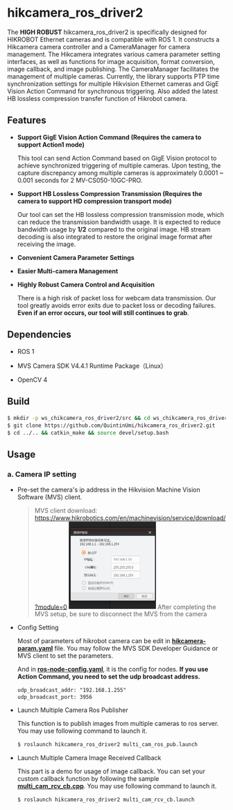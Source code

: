# hikcamera_ros_driver2

The **HIGH ROBUST** hikcamera_ros_driver2 is specifically designed for HIKROBOT Ethernet cameras and is compatible with ROS 1. It constructs a Hikcamera camera controller and a CameraManager for camera management. The Hikcamera integrates various camera parameter setting interfaces, as well as functions for image acquisition, format conversion, image callback, and image publishing. The CameraManager facilitates the management of multiple cameras. Currently, the library supports PTP time synchronization settings for multiple Hikvision Ethernet cameras and GigE Vision Action Command for synchronous triggering. Also added the latest HB lossless compression transfer function of Hikrobot camera.

## Features

- **Support GigE Vision Action Command (Requires the camera to support Action1 mode)**
  
    This tool can send Action Command based on GigE Vision protocol to achieve synchronized triggering of multiple cameras. 
    Upon testing, the capture discrepancy among multiple cameras is approximately 0.0001 ~ 0.001 seconds for 2 MV-CS050-10GC-PRO.
  
- **Support HB Lossless Compression Transmission (Requires the camera to support HD compression transport mode)**

    Our tool can set the HB lossless compression transmission mode, which can reduce the transmission bandwidth usage. It is expected to reduce bandwidth usage by **1/2** compared to the original image. HB stream decoding is also integrated to restore the original image format after receiving the image.

- **Convenient Camera Parameter Settings**
- **Easier Multi-camera Management**
- **Highly Robust Camera Control and Acquisition**

    There is a high risk of packet loss for webcam data transmission. Our tool greatly avoids error exits due to packet loss or decoding failures. **Even if an error occurs, our tool will still continues to grab**.

## Dependencies

- ROS 1

- MVS Camera SDK V4.4.1 Runtime Package（Linux）

- OpenCV 4

## Build

```bash
$ mkdir -p ws_chikcamera_ros_driver2/src && cd ws_chikcamera_ros_driver2/src 
$ git clone https://github.com/QuintinUmi/hikcamera_ros_driver2.git
$ cd ../.. && catkin_make && source devel/setup.bash
```

## Usage

### a. Camera IP setting

- Pre-set the camera's ip address in the Hikvision Machine Vision Software (MVS) client.

  > MVS client download: https://www.hikrobotics.com/en/machinevision/service/download/?module=0 
  > <img src="doc/img/ip_setting.png" alt="ip_setting" style="zoom: 50%;" />
  > After completing the MVS setup, be sure to disconnect the MVS from the camera

- Config Setting

    Most of parameters of hikrobot camera can be edit in [**hikcamera-param.yaml**](config/hikcamera-param.yaml) file. You may follow the MVS SDK Developer Guidance or MVS client to set the parameters.

    And in **[ros-node-config.yaml](config/ros-node-config.yaml)**, it is the config for nodes. **If you use Action Command, you need to set the udp broadcast address.**

    ```
    udp_broadcast_addr: "192.168.1.255"
    udp_broadcast_port: 3956
    ```

- Launch Multiple Camera Ros Publisher

    This function is to publish images from multiple cameras to ros server. You may use following command to launch it.

    ```bash
    $ roslaunch hikcamera_ros_driver2 multi_cam_ros_pub.launch
    ```

- Launch Multiple Camera Image Received Callback

    This part is a demo for usage of image callback. You can set your custom callback function by following the sample [**multi_cam_rcv_cb.cpp**](src/multi_cam_rcv_cb.cpp). You may use following command to launch it.

    ```bash
    $ roslaunch hikcamera_ros_driver2 multi_cam_rcv_cb.launch
    ```

